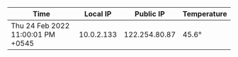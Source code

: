 | Time     | Local IP | Public IP | Temperature |
| ----------- | ----------- | ----------- | ----------- |
| Thu 24 Feb 2022 11:00:01 PM +0545      | 10.0.2.133     | 122.254.80.87  | 45.6° |
